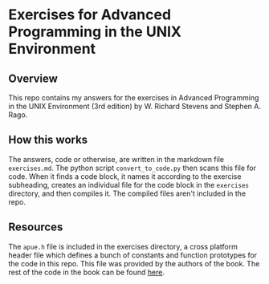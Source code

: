 # Exercises for Advanced Programming in the UNIX Environment

## Overview
This repo contains my answers for the exercises in Advanced Programming in the UNIX Environment (3rd edition) by W. Richard Stevens and Stephen A. Rago. 

## How this works
The answers, code or otherwise, are written in the markdown file `exercises.md`. The python script `convert_to_code.py` then scans this file for code. When it finds a code block, it names it according to the exercise subheading, creates an individual file for the code block in the `exercises` directory, and then compiles it. The compiled files aren't included in the repo.

## Resources
The `apue.h` file is included in the exercises directory, a cross platform header file which defines a bunch of constants and function prototypes for the code in this repo. This file was provided by the authors of the book. The rest of the code in the book can be found [here](http://www.apuebook.com/code3e.html).
